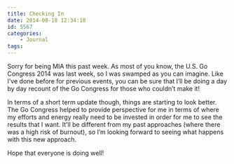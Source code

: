```yaml
---
title: Checking In
date: 2014-08-18 12:34:18
id: 5567
categories:
	- Journal
tags:
---
```


Sorry for being MIA this past week. As most of you know, the U.S. Go Congress 2014 was last week, so I was swamped as you can imagine. Like I’ve done before for previous events, you can be sure that I’ll be doing a day by day recount of the Go Congress for those who couldn’t make it!

In terms of a short term update though, things are starting to look better. The Go Congress helped to provide perspective for me in terms of where my efforts and energy really need to be invested in order for me to see the results that I want. It’ll be different from my past approaches (where there was a high risk of burnout), so I’m looking forward to seeing what happens with this new approach.

Hope that everyone is doing well!